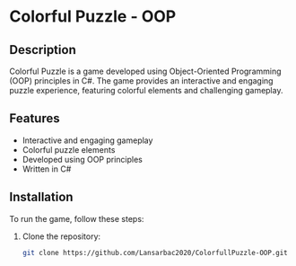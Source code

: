 # Colorful Puzzle - OOP

## Description
Colorful Puzzle is a game developed using Object-Oriented Programming (OOP) principles in C#. The game provides an interactive and engaging puzzle experience, featuring colorful elements and challenging gameplay.

## Features
- Interactive and engaging gameplay
- Colorful puzzle elements
- Developed using OOP principles
- Written in C#

## Installation
To run the game, follow these steps:

1. Clone the repository:
   ```bash
   git clone https://github.com/Lansarbac2020/ColorfullPuzzle-OOP.git
